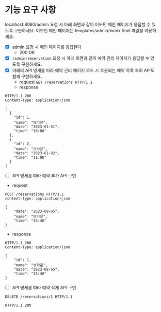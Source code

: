# 기능 요구 사항
localhost:8080/admin 요청 시 아래 화면과 같이 어드민 메인 페이지가 응답할 수 있도록 구현하세요.
어드민 메인 페이지는 templates/admin/index.html 파일을 이용하세요.
- [x] admin 요청 시 메인 페이지를 응답한다
  - 200 OK
- [x] `/admin/reservation` 요청 시 아래 화면과 같이 예약 관리 페이지가 응답할 수 있도록 구현하세요.
- [x] 아래의 API 명세를 따라 예약 관리 페이지 로드 시 호출되는 예약 목록 조회 API도 함께 구현하세요.
  - request `GET /reservations HTTP/1.1`
  - response
```http request
HTTP/1.1 200
Content-Type: application/json

[
  {
    "id": 1,
    "name": "브라운",
    "date": "2023-01-01",
    "time": "10:00"
  },
  {
    "id": 2,
    "name": "브라운",
    "date": "2023-01-02",
    "time": "11:00"
  }
]
  ```
- [ ] API 명세를 따라 예약 추가 API 구현
- request
``` http request
POST /reservations HTTP/1.1
content-type: application/json

{
    "date": "2023-08-05",
    "name": "브라운",
    "time": "15:40"
}

```
- response
```http request
HTTP/1.1 200
Content-Type: application/json

{
    "id": 1,
    "name": "브라운",
    "date": "2023-08-05",
    "time": "15:40"
}
  ```
- [ ] API 명세를 따라 예약 삭제 API 구현
```http request
DELETE /reservations/1 HTTP/1.1

```

```http request
HTTP/1.1 200
```
